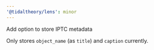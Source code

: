 ```yaml
---
'@tidaltheory/lens': minor
---
```


Add option to store IPTC metadata

Only stores `object_name` (as `title`) and `caption` currently.
